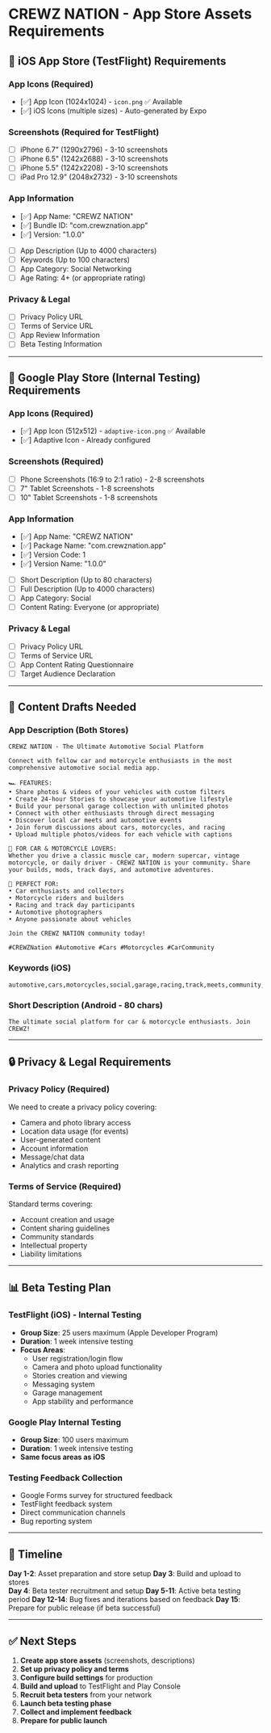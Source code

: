 # CREWZ NATION - App Store Assets Requirements

## 📱 iOS App Store (TestFlight) Requirements

### App Icons (Required)
- [✅] App Icon (1024x1024) - `icon.png` ✅ Available
- [✅] iOS Icons (multiple sizes) - Auto-generated by Expo

### Screenshots (Required for TestFlight)
- [ ] iPhone 6.7" (1290x2796) - 3-10 screenshots
- [ ] iPhone 6.5" (1242x2688) - 3-10 screenshots  
- [ ] iPhone 5.5" (1242x2208) - 3-10 screenshots
- [ ] iPad Pro 12.9" (2048x2732) - 3-10 screenshots

### App Information
- [✅] App Name: "CREWZ NATION"
- [✅] Bundle ID: "com.crewznation.app"
- [✅] Version: "1.0.0"
- [ ] App Description (Up to 4000 characters)
- [ ] Keywords (Up to 100 characters)
- [ ] App Category: Social Networking
- [ ] Age Rating: 4+ (or appropriate rating)

### Privacy & Legal
- [ ] Privacy Policy URL
- [ ] Terms of Service URL
- [ ] App Review Information
- [ ] Beta Testing Information

---

## 🤖 Google Play Store (Internal Testing) Requirements

### App Icons (Required)
- [✅] App Icon (512x512) - `adaptive-icon.png` ✅ Available
- [✅] Adaptive Icon - Already configured

### Screenshots (Required)
- [ ] Phone Screenshots (16:9 to 2:1 ratio) - 2-8 screenshots
- [ ] 7" Tablet Screenshots - 1-8 screenshots
- [ ] 10" Tablet Screenshots - 1-8 screenshots

### App Information
- [✅] App Name: "CREWZ NATION"
- [✅] Package Name: "com.crewznation.app"
- [✅] Version Code: 1
- [✅] Version Name: "1.0.0"
- [ ] Short Description (Up to 80 characters)
- [ ] Full Description (Up to 4000 characters)
- [ ] App Category: Social
- [ ] Content Rating: Everyone (or appropriate)

### Privacy & Legal
- [ ] Privacy Policy URL
- [ ] Terms of Service URL
- [ ] App Content Rating Questionnaire
- [ ] Target Audience Declaration

---

## 📝 Content Drafts Needed

### App Description (Both Stores)
```
CREWZ NATION - The Ultimate Automotive Social Platform

Connect with fellow car and motorcycle enthusiasts in the most comprehensive automotive social media app.

🏎️ FEATURES:
• Share photos & videos of your vehicles with custom filters
• Create 24-hour Stories to showcase your automotive lifestyle  
• Build your personal garage collection with unlimited photos
• Connect with other enthusiasts through direct messaging
• Discover local car meets and automotive events
• Join forum discussions about cars, motorcycles, and racing
• Upload multiple photos/videos for each vehicle with captions

🚗 FOR CAR & MOTORCYCLE LOVERS:
Whether you drive a classic muscle car, modern supercar, vintage motorcycle, or daily driver - CREWZ NATION is your community. Share your builds, mods, track days, and automotive adventures.

🏁 PERFECT FOR:
• Car enthusiasts and collectors
• Motorcycle riders and builders  
• Racing and track day participants
• Automotive photographers
• Anyone passionate about vehicles

Join the CREWZ NATION community today!

#CREWZNation #Automotive #Cars #Motorcycles #CarCommunity
```

### Keywords (iOS)
```
automotive,cars,motorcycles,social,garage,racing,track,meets,community,vehicles
```

### Short Description (Android - 80 chars)
```
The ultimate social platform for car & motorcycle enthusiasts. Join CREWZ!
```

---

## 🔒 Privacy & Legal Requirements

### Privacy Policy (Required)
We need to create a privacy policy covering:
- Camera and photo library access
- Location data usage (for events)
- User-generated content
- Account information
- Message/chat data
- Analytics and crash reporting

### Terms of Service (Required)
Standard terms covering:
- Account creation and usage
- Content sharing guidelines
- Community standards
- Intellectual property
- Liability limitations

---

## 📊 Beta Testing Plan

### TestFlight (iOS) - Internal Testing
- **Group Size**: 25 users maximum (Apple Developer Program)
- **Duration**: 1 week intensive testing
- **Focus Areas**: 
  - User registration/login flow
  - Camera and photo upload functionality
  - Stories creation and viewing
  - Messaging system
  - Garage management
  - App stability and performance

### Google Play Internal Testing
- **Group Size**: 100 users maximum  
- **Duration**: 1 week intensive testing
- **Same focus areas as iOS**

### Testing Feedback Collection
- Google Forms survey for structured feedback
- TestFlight feedback system
- Direct communication channels
- Bug reporting system

---

## 📅 Timeline

**Day 1-2**: Asset preparation and store setup
**Day 3**: Build and upload to stores  
**Day 4**: Beta tester recruitment and setup
**Day 5-11**: Active beta testing period
**Day 12-14**: Bug fixes and iterations based on feedback
**Day 15**: Prepare for public release (if beta successful)

---

## ✅ Next Steps

1. **Create app store assets** (screenshots, descriptions)
2. **Set up privacy policy and terms**
3. **Configure build settings** for production
4. **Build and upload** to TestFlight and Play Console
5. **Recruit beta testers** from your network
6. **Launch beta testing phase**
7. **Collect and implement feedback**
8. **Prepare for public launch**